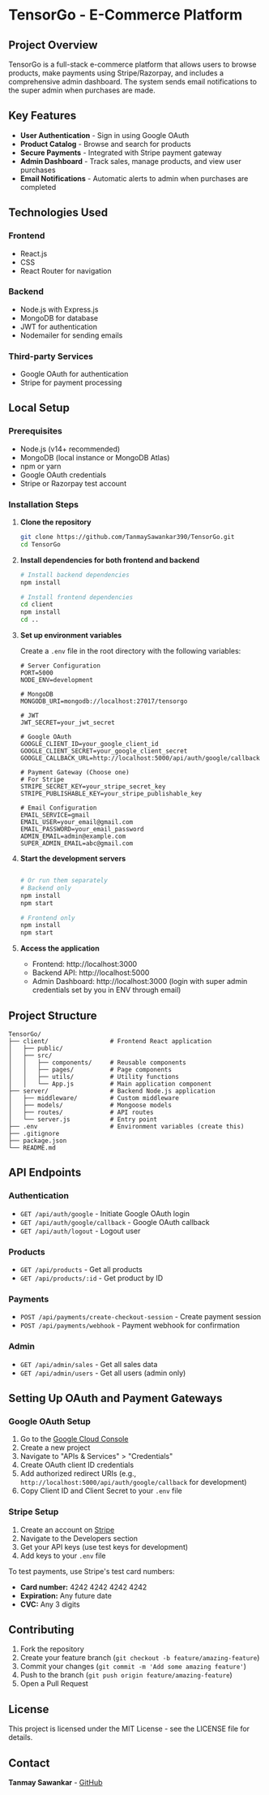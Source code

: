 # TensorGo - E-Commerce Platform

## Project Overview

TensorGo is a full-stack e-commerce platform that allows users to browse products, make payments using Stripe/Razorpay, and includes a comprehensive admin dashboard. The system sends email notifications to the super admin when purchases are made.

## Key Features

- **User Authentication** - Sign in using Google OAuth
- **Product Catalog** - Browse and search for products
- **Secure Payments** - Integrated with Stripe payment gateway
- **Admin Dashboard** - Track sales, manage products, and view user purchases
- **Email Notifications** - Automatic alerts to admin when purchases are completed

## Technologies Used

### Frontend
- React.js
- CSS
- React Router for navigation

### Backend
- Node.js with Express.js
- MongoDB for database
- JWT for authentication
- Nodemailer for sending emails

### Third-party Services
- Google OAuth for authentication
- Stripe for payment processing

## Local Setup

### Prerequisites
- Node.js (v14+ recommended)
- MongoDB (local instance or MongoDB Atlas)
- npm or yarn
- Google OAuth credentials
- Stripe or Razorpay test account

### Installation Steps

1. **Clone the repository**
   ```bash
   git clone https://github.com/TanmaySawankar390/TensorGo.git
   cd TensorGo
   ```

2. **Install dependencies for both frontend and backend**
   ```bash
   # Install backend dependencies
   npm install

   # Install frontend dependencies
   cd client
   npm install
   cd ..
   ```

3. **Set up environment variables**
   
   Create a `.env` file in the root directory with the following variables:
   ```env
   # Server Configuration
   PORT=5000
   NODE_ENV=development

   # MongoDB
   MONGODB_URI=mongodb://localhost:27017/tensorgo

   # JWT
   JWT_SECRET=your_jwt_secret

   # Google OAuth
   GOOGLE_CLIENT_ID=your_google_client_id
   GOOGLE_CLIENT_SECRET=your_google_client_secret
   GOOGLE_CALLBACK_URL=http://localhost:5000/api/auth/google/callback

   # Payment Gateway (Choose one)
   # For Stripe
   STRIPE_SECRET_KEY=your_stripe_secret_key
   STRIPE_PUBLISHABLE_KEY=your_stripe_publishable_key

   # Email Configuration
   EMAIL_SERVICE=gmail
   EMAIL_USER=your_email@gmail.com
   EMAIL_PASSWORD=your_email_password
   ADMIN_EMAIL=admin@example.com
   SUPER_ADMIN_EMAIL=abc@gmail.com
   ```

4. **Start the development servers**
   ```bash

   # Or run them separately
   # Backend only
   npm install
   npm start

   # Frontend only
   npm install
   npm start
   ```

5. **Access the application**
   - Frontend: http://localhost:3000
   - Backend API: http://localhost:5000
   - Admin Dashboard: http://localhost:3000 (login with super admin credentials set by you in ENV through email)

## Project Structure

```
TensorGo/
├── client/                 # Frontend React application
│   ├── public/
│   ├── src/
│   │   ├── components/     # Reusable components
│   │   ├── pages/          # Page components
│   │   ├── utils/          # Utility functions
│   │   └── App.js          # Main application component
├── server/                 # Backend Node.js application
│   ├── middleware/         # Custom middleware
│   ├── models/             # Mongoose models
│   ├── routes/             # API routes
│   └── server.js           # Entry point
├── .env                    # Environment variables (create this)
├── .gitignore
├── package.json
└── README.md
```

## API Endpoints

### Authentication
- `GET /api/auth/google` - Initiate Google OAuth login
- `GET /api/auth/google/callback` - Google OAuth callback
- `GET /api/auth/logout` - Logout user

### Products
- `GET /api/products` - Get all products
- `GET /api/products/:id` - Get product by ID

### Payments
- `POST /api/payments/create-checkout-session` - Create payment session
- `POST /api/payments/webhook` - Payment webhook for confirmation

### Admin
- `GET /api/admin/sales` - Get all sales data
- `GET /api/admin/users` - Get all users (admin only)

## Setting Up OAuth and Payment Gateways

### Google OAuth Setup
1. Go to the [Google Cloud Console](https://console.cloud.google.com/)
2. Create a new project
3. Navigate to "APIs & Services" > "Credentials"
4. Create OAuth client ID credentials
5. Add authorized redirect URIs (e.g., `http://localhost:5000/api/auth/google/callback` for development)
6. Copy Client ID and Client Secret to your `.env` file

### Stripe Setup
1. Create an account on [Stripe](https://stripe.com/)
2. Navigate to the Developers section
3. Get your API keys (use test keys for development)
4. Add keys to your `.env` file

To test payments, use Stripe's test card numbers:
- **Card number:** 4242 4242 4242 4242
- **Expiration:** Any future date
- **CVC:** Any 3 digits

## Contributing

1. Fork the repository
2. Create your feature branch (`git checkout -b feature/amazing-feature`)
3. Commit your changes (`git commit -m 'Add some amazing feature'`)
4. Push to the branch (`git push origin feature/amazing-feature`)
5. Open a Pull Request

## License

This project is licensed under the MIT License - see the LICENSE file for details.

## Contact

**Tanmay Sawankar** - [GitHub](https://github.com/TanmaySawankar390)
